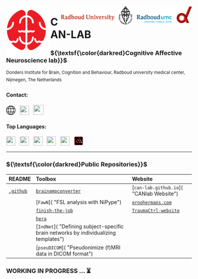 <img align="right" alt="Coding" width="55" src="profile/media/donders_d.svg"> <img align="right" alt="Coding" width="300" src="profile/media/Combilogo_RUMC_RGB.png"> 

<img align="left" alt="Coding" width="120" src="profile/media/canlab_logo_trim.png "> 

<h1 align="left">CAN-LAB</h1>

<h3 align="left">${\textsf{\color{darkred}Cognitive Affective Neuroscience lab}}$</h3>

<sup>Donders Institute for Brain, Cognition and Behaviour, Radboud university medical center, Nijmegen, The Netherlands</sup>

<h4 align="left">Contact:</h4>

<a href="https://cognitiveaffectiveneurosciencelab.nl/index.html"><img src="profile/media/internet-svgrepo-com.svg" height="25" width="25"/></a> &nbsp; <a href="https://twitter.com/canlab_di"><img src="https://cdn.jsdelivr.net/gh/devicons/devicon/icons/twitter/twitter-original.svg" height="25" width="25"/></a> &nbsp; <a href="https://github.com/can-lab"><img src="https://cdn.jsdelivr.net/gh/devicons/devicon/icons/github/github-original.svg" height="27" width="27"/></a>

<h4 align="left">Top Languages:</h4>

<img src="https://cdn.jsdelivr.net/gh/devicons/devicon/icons/python/python-original.svg" height="25" width="25"/> &nbsp; <img src="https://cdn.jsdelivr.net/gh/devicons/devicon/icons/matlab/matlab-original.svg" height="25" width="25"/> &nbsp; <img src="https://cdn.jsdelivr.net/gh/devicons/devicon/icons/rstudio/rstudio-original.svg" height="25" width="25"/> &nbsp; <img src="https://cdn.jsdelivr.net/gh/devicons/devicon/icons/html5/html5-original.svg" height="25" width="25"/> &nbsp; <img src="https://cdn.jsdelivr.net/gh/devicons/devicon/icons/markdown/markdown-original.svg" height="25" width="25"/> &nbsp; <img src="profile/media/scilab_104094.svg" height="25" width="25"/>

---

<h3 align="left">${\textsf{\color{darkred}Public Repositories}}$</h3>

| README | Toolbox | Website |
| :---- | :---- | :---- |
| [`.github`]( "") | [`brainampconverter`]( "") | [`can-lab.github.io`]( "CANlab Website") |
|| [`FawN`]( "FSL analysis with NiPype") | [`ernohermans.com`]() |
|| [`finish-the-job`](https://github.com/can-lab/finish-the-job "Running common preprocessing steps after fMRIprep") | [`TraumaCtrl-website`]() |
|| [`hera`]( "") |
|| [`IndNet`]( "Defining subject-specific brain networks by individualizing templates") |
|| [`pseuDICOM`]( "Pseudonimize (f)MRI data in DICOM format") |

<h3 align="left">WORKING IN PROGRESS ... ⏳</h3>
